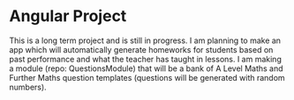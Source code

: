 # Angular Project

This is a long term project and is still in progress. I am planning to make an app which will automatically generate homeworks for students based on past performance and what the teacher has taught in lessons. I am making a module (repo: QuestionsModule) that will be a bank of A Level Maths and Further Maths question templates (questions will be generated with random numbers).

